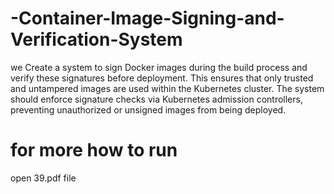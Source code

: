 # -Container-Image-Signing-and-Verification-System

we Create a system to sign Docker images during the build process and verify these 
signatures before deployment. This ensures that only trusted and untampered images 
are used within the Kubernetes cluster. The system should enforce signature checks via 
Kubernetes admission controllers, preventing unauthorized or unsigned images from 
being deployed. 


# for more  how to run 
open 39.pdf file

